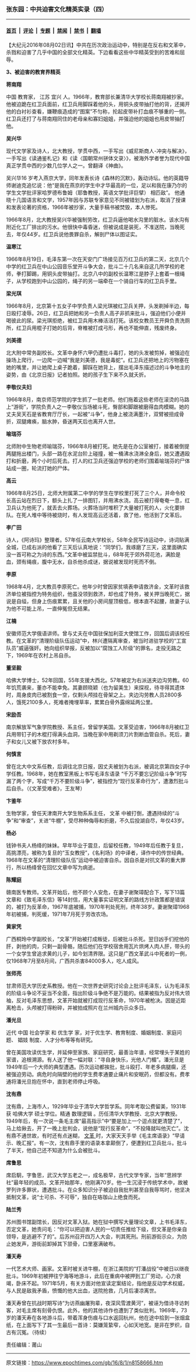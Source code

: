 ### 张东园：中共迫害文化精英实录（四）

---

#### [首页](../../../..?n8158666) &nbsp;|&nbsp; [评论](../../../../../epoch-comment?n8158666) &nbsp;|&nbsp; [专题](../../../../../epoch-special?n8158666) &nbsp;|&nbsp; [禁闻](../../../../../epoch-news?n8158666) &nbsp;|&nbsp; [禁书](../../../../../books?n8158666) &nbsp;|&nbsp; [翻墙](https://github.com/gfw-breaker/nogfw/blob/master/README.md?n8158666)


<div class="post_content" id="artbody" itemprop="articleBody">
 <!-- article content begin -->
 <p>
  【大纪元2016年08月02日讯】中共在历次政治运动中，特别是在反右和文革中，杀戮和迫害了几乎中国的全部文化精英。下边看看这些中华精英受到的苦难和屈辱。
 </p>
 <p>
  <strong>
   3、被迫害的教育界精英
  </strong>
 </p>
 <p>
  <strong>
   蒋南翔
  </strong>
 </p>
 <p>
  <ok href='\"https://zh.wikipedia.org/wiki/%E4%B8%AD%E5%9C%8B\"'>
   中国
  </ok>
  教育家，
  <ok href='\"https://zh.wikipedia.org/wiki/%E6%B1%9F%E8%8B%8F\"'>
   江苏
  </ok>
  <ok href='\"https://zh.wikipedia.org/wiki/%E5%AE%9C%E5%85%B4\"'>
   宜兴
  </ok>
  人。1966年，教育部长兼清华大学校长蒋南翔被抄家。他被迫跪在红卫兵面前，红卫兵用脚踩着他的头，用铜头皮带抽打他的背，还揭开他的白衬衫查看，嫌鞭痕造成的“图案”不匀称，抡起皮带补打血痕不够重的一侧。红卫兵还打了与蒋南翔同住的老母亲和寡妇姐姐，并强迫他的姐姐也用皮带抽打他。
 </p>
 <p>
  <strong>
   吴兴华
  </strong>
 </p>
 <p>
  现代文学家及诗人，北大教授，学贯中西，一手写出《威尼斯商人-冲突与解决》，一手写出《读通鉴札记》和《读〈国朝常州骈体文录〉》，被海外学者誉为现代中国真正学贯中西的少数几位学人之一。曾翻译《神曲》。
 </p>
 <p>
  吴兴华16 岁考入燕京大学，同年发表长诗《森林的沉默》，轰动诗坛。他的英籍导师谢迪克追忆说：他“是我在燕京的学生中才华最高的一位，足以和我在康乃尔的学生文学批评家哈罗德布鲁姆（耶鲁教授，英语文学批评巨擘） 相匹敌”。 他通晓十几国语言和文学，1957年因与苏联专家意见不同被错划为右派，取消了授课和发表论著的资格，1966年被抄家，大量手稿书被焚毁，本人惨死。
 </p>
 <p>
  1966年8月，北大教授吴兴华被强制劳改，红卫兵逼他喝水沟里的脏水。该水沟有附近化工厂排出的污水。他很快中毒昏迷，但被说成是装死，不准送院，当晚死去，年仅44岁。红卫兵说他畏罪自杀，解剖尸体以图证实。
 </p>
 <p>
  <strong>
   温寒江
  </strong>
 </p>
 <p>
  1966年8月19日，毛泽东第一次在天安门广场接见百万红卫兵的第二天，北京几个中学的红卫兵在中山公园音乐堂开斗争大会，批斗二十几名来自这几所学校的老师，拳打脚踢，用铜头皮带抽打。北京八中的副校长温寒江是脖子上套着一根绳子，从学校跑到中山公园的，绳子的另一端牵在一个骑自行车的红卫兵手里。
 </p>
 <p>
  <strong>
   梁光琪
  </strong>
 </p>
 <p>
  1966年8月，北京第十五女子中学负责人梁光琪被红卫兵关押，头发剃掉半边，每日殴打凌辱。26日，红卫兵把她和另一负责人高孑非抓来批斗，强迫他们小便并喝彼此的尿。梁光琪拒绝，被红卫兵用木棒活活打死。该校女教员王开舜负责洗厕所，红卫兵用棍子打她的后背，脊椎被打成弓形，再也不能伸直，残废终身。
 </p>
 <p>
  <strong>
   刘美德
  </strong>
 </p>
 <p>
  北大附中常务副校长。文革中身怀六甲仍遭批斗毒打，她的头发被剪掉，被强迫在操场上爬行，一边爬一边喊“我是刘美德，我是毒蛇”。红卫兵还把地上的污物塞在她的嘴里，并让她爬上桌子跪着，脚踩在她背上，摆出毛泽东描述过的斗争地主的姿势，由《北京日报》记者拍照。她的孩子生下来不久就夭折。
 </p>
 <p>
  <strong>
   李敬仪夫妇
  </strong>
 </p>
 <p>
  1966年8月，南京师范学院的学生抓了一批老师。他们拖着这些老师在滚烫的马路上“游街”，学院负责人之一李敬仪当场被斗死，臀部和脚跟被磨得血肉模糊。她的丈夫吴天石是省教育厅厅长，一起被“斗争”，他身上被浇满墨汁，双臂被扭成骨折，双腿瘫痪，脑水肿，昏迷两天后也离开人世。
 </p>
 <p>
  <strong>
   喻瑞芬
  </strong>
 </p>
 <p>
  北师附中生物老师喻瑞芬，1966年8月被打死。她先是在办公室被打，接着被倒提两腿拖出楼门，头部一路在水泥台阶上碰撞，被一桶沸水浇淋全身后，她又遭遇殴打和折磨，两个小时后死去。打人的红卫兵还强迫学校的老师们围着喻瑞芬的尸体站成一圈，轮流打她的尸体。
 </p>
 <p>
  <strong>
   高云
  </strong>
 </p>
 <p>
  1966年8月25日，北师大附属第二中学的学生在学校里打死了三个人，并命令校长高云站在烈日下，额头上扎了一排图钉，并用沸水浇。高云被打得奄奄一息，红卫兵认为他死了，就丢去火葬场。火葬场当时堆积了大量被打死的人，火化要排队。在死人堆中等待被烧时，有人发现高云还活着，救了他，他活到了文革后。
 </p>
 <p>
  <strong>
   李广田
  </strong>
 </p>
 <p>
  诗人，《阿诗玛》整理者。57年任云南大学校长，58年全民写诗运动中，诗词贴满全城，已成右派的他看了三天后认真地说：“同学们，我琢磨了三天，这里面确实没一首可称之为诗的东西。”文革中被监禁批斗，68年死于郊外荷花池，满脸是血，颈有绳痕，腹中无水，自杀他杀成谜，据说被发现时死而不倒。
 </p>
 <p>
  <strong>
   李原
  </strong>
 </p>
 <p>
  1968年4月，北大教员李原死亡。他年少时曾因家贫填表申请救济金，文革时该救济单位被指控为特务组织，他虽没领到救济，却也成了特务，被关押当晚死亡，据说是自缢，但身上伤痕累累，且关他的小房间屋顶极低，根本直不起腰，故妻子认为他不可能上吊，一直伸冤但无结果。
 </p>
 <p>
  <strong>
   江楠
  </strong>
 </p>
 <p>
  安徽师范大学俄语讲师。曾与丈夫在中国驻保加利亚大使馆工作，回国后调该校任教。在文革的“清理阶级队伍运动”中，林兴遭隔离审查，被当时进驻学校的“工宣队员”威逼强奸。她向组织举报，反被加以“腐蚀工人阶级”的罪名，走投无路之下，1969年在农村上吊自杀。
 </p>
 <p>
  <strong>
   董坚毅
  </strong>
 </p>
 <p>
  哈佛大学博士，52年回国，55年支援大西北。57年被定为右派送夹边沟劳教。60年饥荒袭来，董亦不能幸免。其妻顾晓颖（也为留美生）来探视，待寻得其遗体时，周身皮肉已被割食一空，仅剩头颅挂在骨架之上。夹边沟劳教人员2800多人，饿死2100多人，死难者掩埋草率，累累白骨外露绵延两公里。
 </p>
 <p>
  <strong>
   宋励吾
  </strong>
 </p>
 <p>
  南京解放军气象学院教授、系主任，曾留学美国。文革受迫害，1966年8月被红卫兵用带钉子的木棍打得满头血洞，当晚在家中用剃须刀片割断血管自杀。死后，妻子和女儿又被下放农村多年。
 </p>
 <p>
  <strong>
   何慎言
  </strong>
 </p>
 <p>
  曾在北大中文系任教，后调往北京日报，因丈夫被划为右派，被调北京第四女子中学任教。1968年，她在教室黑板上书写毛泽东语录 “千万不要忘记阶级斗争”时写漏了两个字，写成“千万不要阶级斗争”，被指控为“现行反革命行为”，遭激烈批斗后自杀。（《文革受难者》，王友琴）
 </p>
 <p>
  <strong>
   卞鉴年
  </strong>
 </p>
 <p>
  <strong>
  </strong>
  生物学家，曾任天津南开大学生物系系主任，
  <ok href='\"https://www.epochtimes.com/gb/tag/%E6%96%87%E9%9D%A9.html\"'>
   文革
  </ok>
  中被打倒，遭遇持续的“斗争”和“审查”，关进“牛棚”，受尽种种侮辱和折磨，不久后投湖自尽，年仅43岁。
 </p>
 <p>
  <strong>
   杨必
  </strong>
 </p>
 <p>
  钱钟书夫人杨绛的妹妹。早年毕业于震旦，后留校任教，1949年后任教于复旦，高挑漂亮，被称为复旦的“玉女教授”，《名利场》的中译者，译作中的传世经典。1968年在文革的“清理阶级队伍”运动中被迫害自杀。因自杀是对抗文革的重大罪行，所以杨绛曾在回忆文章中写为病逝。
 </p>
 <p>
  <strong>
   陈耀庭
  </strong>
 </p>
 <p>
  赣南医专教师。文革开始后，他不顾个人安危，在妻子谢聚璋配合下，写下13篇文章和《致毛泽东信》等14封信，用大量事实证明文革的路线方针政策都是错误的，被打为反革命，1967年底被捕，1970年判处死刑，终年38岁。妻谢聚璋1968年初被捕，判死缓，1971年7月死于劳改农场。
 </p>
 <p>
  <strong>
   黄家凭
  </strong>
 </p>
 <p>
  广西桐玲中学副校长，“文革”开始被打成叛徒，后被批斗杀死。翌日凶手们挖他的肝，剥他的肉，只剩一副骨骼，随后他们在学校宿舍用瓦片烘烤人肉人肝，带头的一个女学生曾追求黄的儿子，如今划清界限。这只是广西文革武斗中死者的一例，仅1968年7月至8月间，广西共杀害84000多人，吃人成风。
 </p>
 <p>
  <strong>
   张师亮
  </strong>
 </p>
 <p>
  甘肃师范大学历史系教授。他在一次世界史研究讨论会上批评毛泽东，认为毛泽东的阶级斗争论不妥当不全面，指出阶级斗争绝不是万能的。结果被指为反对伟大领袖，反对毛泽东思想，文革开始就被打成现行反革命，1970年被枪决。因是近距离枪击，头颅被打得粉碎，并被拍成照片在兰州城内示众多日。
 </p>
 <p>
  <strong>
   潘光旦
  </strong>
 </p>
 <p>
  近代
  <ok href='\"https://zh.wikipedia.org/wiki/%E4%B8%AD%E5%9B%BD\"'>
   中国
  </ok>
  <ok href='\"https://zh.wikipedia.org/wiki/%E7%A4%BE%E6%9C%83%E5%AD%B8%E5%AE%B6\"'>
   社会学家
  </ok>
  和
  <ok href='\"https://zh.wikipedia.org/wiki/%E5%84%AA%E7%94%9F%E5%AD%B8\"'>
   优生学
  </ok>
  家，对于优生学、教育制度、婚姻制度、家庭问题、
  <ok href='\"https://zh.wikipedia.org/wiki/%E5%A8%BC%E5%A6%93\"'>
   娼妓
  </ok>
  制度、人才分布等等有研究。
 </p>
 <p>
  曾在美国攻读优生学，并延伸至家族、家庭研究，最善治年谱，经常埋头于某姓的家谱，追根溯源。有人送了他一幅对联：“寻自身快乐，光他人门楣”。潘光旦是1949年后一个大师的典型遭遇。历次运动都挨批，批斗殴打、年老多病腿瘸，还被强迫劳动。病危时向隔壁的他的学生费孝通要止痛片和安眠药，但都没有。费孝通将潘光旦抱在怀中，直到老师停止呼吸。
 </p>
 <p>
  <strong>
   沈有鼎
  </strong>
 </p>
 <p>
  沈有鼎，上海市人，1929年毕业于清华大学哲学系。同年考取公费留美，1931年获
  <ok href='\"https://zh.wikipedia.org/wiki/%E5%93%88%E4%BD%9B%E5%A4%A7%E5%AD%A6\"'>
   哈佛大学
  </ok>
  硕士学位。精通
  <ok href='\"https://zh.wikipedia.org/wiki/%E6%95%B8%E7%90%86%E9%82%8F%E8%BC%AF\"'>
   数理逻辑
  </ok>
  。历任清华大学教授、北京大学教授。1949年后，有一次说一条毛主席“最高指示”中“要是加上一个逗点就更清楚了”，马上给揪去，开了一晚上批判会，说他是“现行反革命”，“不投降就叫他灭亡”。沈有鼎不通世故，有时还有点迷糊，
  <u>
   文革
  </u>
  时，大家天天手举《毛主席语录》“早请示、晚汇报”。有一次，沈有鼎手里的语录本拿颠倒了，便遭到红卫兵批斗。批斗了半天，他自己还不知道为什么会被批斗。
 </p>
 <p>
  <strong>
   席鲁思
  </strong>
 </p>
 <p>
  席启駉，字鲁思，武汉大学五老之一，成名极早，古代文学专家，当年“思辨学社”最年轻的成员。文革开始那年，他刚满70岁。他一生沉浸于传统学术中，故被罗列许多罪状，遭遇批斗。在众多知识分子被迫自我批判甚至自我辱骂时，他坚决抵制文革，说“士可杀、不可辱”，独自在珞珈山上绝食而死。
 </p>
 <p>
  <strong>
   陆兰秀
  </strong>
 </p>
 <p>
  苏州图书馆副馆长，因反对文革入狱。她在狱中撰写大量理论文章，上书毛泽东，否定文革，她责问毛：“你可以把迫害人民的一切责任推给下级，但文革是你亲自领导，是逃避不了的”。后苏州召开四万人大会，判其死刑。刑前游街示众，为防止她发声，游街前卸掉其下颔骨，口里塞满破布。
 </p>
 <p>
  <strong>
   潘天寿
  </strong>
 </p>
 <p>
  一代艺术大师、画家。文革时被关进牛棚，在浙江美院的“打潘战役”中被日以继夜批斗。1969年初被押往宁海等地游斗，此后在重病中被押到工厂劳动，心力衰竭，卧床不起。1971年5月，有关方面对他宣读定案结论，指他是反动学术权威，与人民是敌我矛盾，愤慨的他大出血，送院抢救，几月后凄凉离世。
 </p>
 <p>
  潘天寿曾在抗战时期写诗“为访燕幽屠狗辈，夜深风雪渡黄河”，被诬为借诗寻访刺客，对毛主席有刻骨仇恨。此外，他的其他诗作也遭到了类似批判。1969年，73岁的潘天寿在各地游斗后，带着浑身伤痕与口水返回杭州，他在途中拾到一张烟盒纸，在上面写下了其一生最后一首诗：莫嫌笼絷窄，心如天地宽。是非在罗织，自古有沉冤。（待续）
 </p>
 <p>
  责任编辑：莆山
 </p>
 <p>
 </p>
 <p>
 </p>
 <!-- article content end -->
 <div id="below_article_ad">
 </div>
</div>


---

原文链接：https://www.epochtimes.com/gb/16/8/1/n8158666.htm